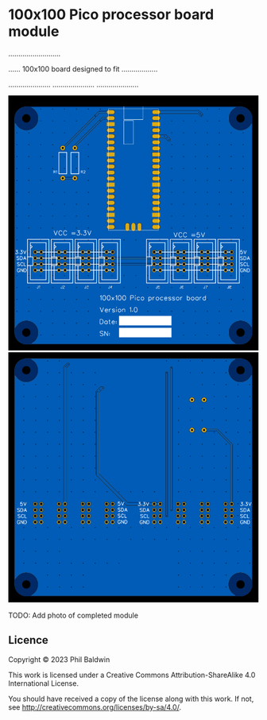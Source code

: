 # 100x100 Pico processor board module

..........................

...... 100x100 board designed to fit ..................

.....................
.....................
.....................

![./Exports-v1.0/Top.svg](./Exports-v1.0/Top.svg)
![./Exports-v1.0/Bottom.svg](./Exports-v1.0/Bottom.svg)

TODO: Add photo of completed module

## Licence

Copyright © 2023 Phil Baldwin

This work is licensed under a Creative Commons Attribution-ShareAlike 4.0 International License.

You should have received a copy of the license along with this work. If not, see <http://creativecommons.org/licenses/by-sa/4.0/>.
